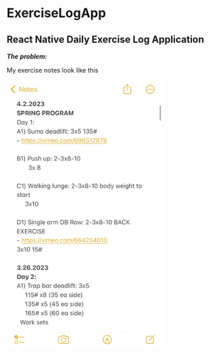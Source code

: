 # ExerciseLogApp
## React Native Daily Exercise Log Application

<strong><em>The problem:</em></strong>


My exercise notes look like this


<img src="https://github.com/nguyenchloet/ExerciseLogApp/blob/main/Design/ExerciseNotes.jpg" width="350" title="Screenshot of Notes text file logging workouts">
